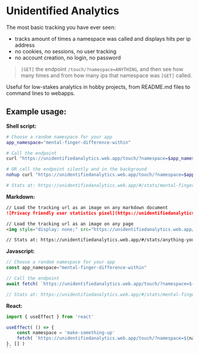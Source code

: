 # Unidentified Analytics

The most basic tracking you have ever seen:

- tracks amount of times a namespace was called and displays hits per ip address
- no cookies, no sessions, no user tracking
- no account creation, no login, no password

> `[GET]` the endpoint `/touch/?namespace=ANYTHING`, and then see how many times and from how many ips that namespace was `[GET]` called.

Useful for low-stakes analytics in hobby projects, from README.md files to command lines to webapps.

## Example usage:

**Shell script:**

```bash
# Choose a random namespace for your app
app_namespace="mental-finger-difference-within"

# Call the endpoint
curl "https://unidentifiedanalytics.web.app/touch/?namespace=$app_namespace"

# OR call the endpoint silently and in the background
nohup curl "https://unidentifiedanalytics.web.app/touch/?namespace=$app_namespace" > /dev/null 2>&1

# Stats at: https://unidentifiedanalytics.web.app/#/stats/mental-finger-difference-within
```

**Markdown:**

```markdown
// Load the tracking url as an image on any markdown document
![Privacy friendly user statistics pixel](https://unidentifiedanalytics.web.app/touch/?namespace=anything-you-choose)

// Load the tracking url as an image on any page
<img style="display: none;" src="https://unidentifiedanalytics.web.app/touch/?namespace=anything-you-choose" />

// Stats at: https://unidentifiedanalytics.web.app/#/stats/anything-you-choose
```

**Javascript:**

```javascript
// Choose a random namespace for your app
const app_namespace="mental-finger-difference-within"

// Call the endpoint
await fetch( `https://unidentifiedanalytics.web.app/touch/?namespace=${ app_namespace }` )

// Stats at: https://unidentifiedanalytics.web.app/#/stats/mental-finger-difference-within
```

**React:**

```js
import { useEffect } from 'react'

useEffect( () => {
    const namespace = 'make-something-up'
    fetch( `https://unidentifiedanalytics.web.app/touch/?namespace=${namespace}`, { mode: 'no-cors' } )
}, [] )
``